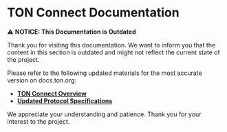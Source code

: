 # TON Connect Documentation

 ⚠️ **NOTICE: This Documentation is Outdated**

 Thank you for visiting this documentation. We want to inform you that the content in this section is outdated and might not reflect the current state of the project.
 
 Please refer to the following updated materials for the most accurate version on docs.ton.org:
 
 - [**TON Connect Overview**](https://docs.ton.org/develop/dapps/ton-connect/overview)
 - [**Updated Protocol Specifications**](https://docs.ton.org/develop/dapps/ton-connect/protocol/)
 
 We appreciate your understanding and patience. Thank you for your interest to the project.